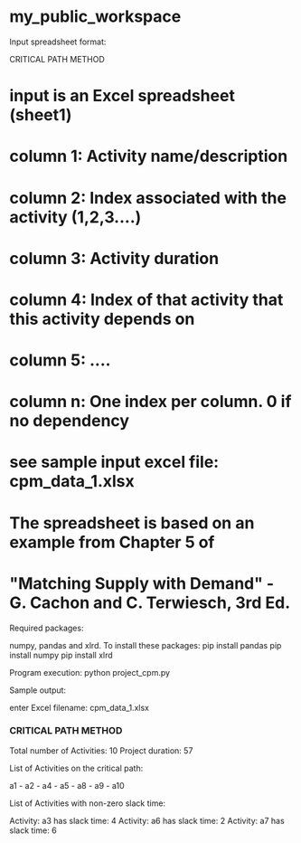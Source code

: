# my_public_workspace

Input spreadsheet format:

CRITICAL PATH METHOD
#
#    input is an Excel spreadsheet (sheet1)
#    column 1: Activity name/description
#    column 2: Index associated with the activity (1,2,3....)
#    column 3: Activity duration
#    column 4: Index of that activity that this activity depends on            
#    column 5: ....
#    column n: One index per column. 0 if no dependency
#    see sample input excel file: cpm_data_1.xlsx
#    The spreadsheet is based on an example from Chapter 5 of
#    "Matching Supply with Demand" - G. Cachon and C. Terwiesch, 3rd Ed.

Required packages:

numpy, pandas and xlrd. 
To install these packages:
pip install pandas
pip install numpy
pip install xlrd

Program execution:
python project_cpm.py

Sample output:

enter Excel filename: cpm_data_1.xlsx 
###   CRITICAL PATH METHOD   ###
 
Total number of Activities: 10
Project duration: 57
 
List of Activities on the critical path:
 
a1 - a2 - a4 - a5 - a8 - a9 - a10
 
List of Activities with non-zero slack time:
 
Activity: a3  has slack time: 4
Activity: a6  has slack time: 2
Activity: a7  has slack time: 6
